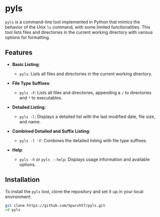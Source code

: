# pyls

`pyls` is a command-line tool implemented in Python that mimics the behavior of the Unix `ls` command, with some limited functionalities. This tool lists files and directories in the current working directory with various options for formatting.

## Features

- **Basic Listing**: 
  - `pyls`: Lists all files and directories in the current working directory.
  
- **File Type Suffixes**: 
  - `pyls -F`: Lists all files and directories, appending a `/` to directories and `*` to executables.
  
- **Detailed Listing**: 
  - `pyls -l`: Displays a detailed list with the last modified date, file size, and name.
  
- **Combined Detailed and Suffix Listing**: 
  - `pyls -l -F`: Combines the detailed listing with file type suffixes.
  
- **Help**: 
  - `pyls -h` or `pyls --help`: Displays usage information and available options.

## Installation

To install the `pyls` tool, clone the repository and set it up in your local environment:

```bash
git clone https://github.com/Sparsh57/pyls.git
cd pyls
